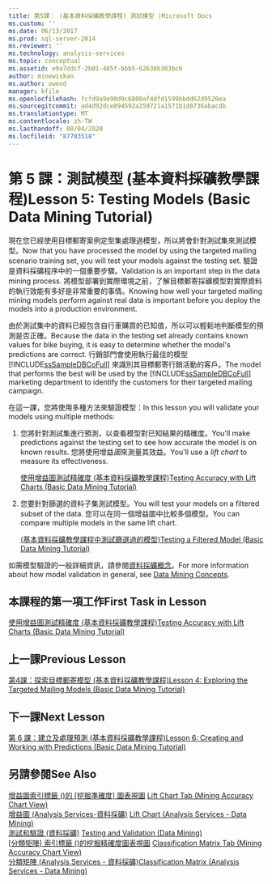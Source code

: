 ```yaml
---
title: 第5課： (基本資料採礦教學課程) 測試模型 |Microsoft Docs
ms.custom: ''
ms.date: 06/13/2017
ms.prod: sql-server-2014
ms.reviewer: ''
ms.technology: analysis-services
ms.topic: conceptual
ms.assetid: e9a7ddcf-2b01-485f-bbb5-62638b303bc6
author: minewiskan
ms.author: owend
manager: kfile
ms.openlocfilehash: fcfd9a9e90d9c6800af4dfd1599bbdd62d9520ea
ms.sourcegitcommit: ad4d92dce894592a259721a1571b1d8736abacdb
ms.translationtype: MT
ms.contentlocale: zh-TW
ms.lasthandoff: 08/04/2020
ms.locfileid: "87703518"
---
```

# <a name="lesson-5-testing-models-basic-data-mining-tutorial"></a><span data-ttu-id="c2b03-102">第 5 課：測試模型 (基本資料採礦教學課程)</span><span class="sxs-lookup"><span data-stu-id="c2b03-102">Lesson 5: Testing Models (Basic Data Mining Tutorial)</span></span>
  <span data-ttu-id="c2b03-103">現在您已經使用目標郵寄案例定型集處理過模型，所以將會針對測試集來測試模型。</span><span class="sxs-lookup"><span data-stu-id="c2b03-103">Now that you have processed the model by using the targeted mailing scenario training set, you will test your models against the testing set.</span></span> <span data-ttu-id="c2b03-104">驗證是資料採礦程序中的一個重要步驟。</span><span class="sxs-lookup"><span data-stu-id="c2b03-104">Validation is an important step in the data mining process.</span></span> <span data-ttu-id="c2b03-105">將模型部署到實際環境之前，了解目標郵寄採礦模型對實際資料的執行效能有多好是非常重要的事情。</span><span class="sxs-lookup"><span data-stu-id="c2b03-105">Knowing how well your targeted mailing mining models perform against real data is important before you deploy the models into a production environment.</span></span>  
  
 <span data-ttu-id="c2b03-106">由於測試集中的資料已經包含自行車購買的已知值，所以可以輕鬆地判斷模型的預測是否正確。</span><span class="sxs-lookup"><span data-stu-id="c2b03-106">Because the data in the testing set already contains known values for bike buying, it is easy to determine whether the model's predictions are correct.</span></span> <span data-ttu-id="c2b03-107">行銷部門會使用執行最佳的模型 [!INCLUDE[ssSampleDBCoFull](../includes/sssampledbcofull-md.md)] 來識別其目標郵寄行銷活動的客戶。</span><span class="sxs-lookup"><span data-stu-id="c2b03-107">The model that performs the best will be used by the [!INCLUDE[ssSampleDBCoFull](../includes/sssampledbcofull-md.md)] marketing department to identify the customers for their targeted mailing campaign.</span></span>  
  
 <span data-ttu-id="c2b03-108">在這一課，您將使用多種方法來驗證模型：</span><span class="sxs-lookup"><span data-stu-id="c2b03-108">In this lesson you will validate your models using multiple methods:</span></span>  
  
1.  <span data-ttu-id="c2b03-109">您將針對測試集進行預測，以查看模型對已知結果的精確度。</span><span class="sxs-lookup"><span data-stu-id="c2b03-109">You'll make predictions against the testing set to see how accurate the model is on known results.</span></span> <span data-ttu-id="c2b03-110">您將使用增益*圖*來測量其效益。</span><span class="sxs-lookup"><span data-stu-id="c2b03-110">You'll use a *lift chart* to measure its effectiveness.</span></span>  
  
     [<span data-ttu-id="c2b03-111">使用增益圖測試精確度 &#40;基本資料採礦教學課程&#41;</span><span class="sxs-lookup"><span data-stu-id="c2b03-111">Testing Accuracy with Lift Charts &#40;Basic Data Mining Tutorial&#41;</span></span>](../../2014/tutorials/testing-accuracy-with-lift-charts-basic-data-mining-tutorial.md)  
  
2.  <span data-ttu-id="c2b03-112">您要針對篩選的資料子集測試模型。</span><span class="sxs-lookup"><span data-stu-id="c2b03-112">You will test your models on a filtered subset of the data.</span></span> <span data-ttu-id="c2b03-113">您可以在同一個增益圖中比較多個模型。</span><span class="sxs-lookup"><span data-stu-id="c2b03-113">You can compare multiple models in the same lift chart.</span></span>  
  
     [<span data-ttu-id="c2b03-114">&#40;基本資料採礦教學課程中測試篩選過的模型&#41;</span><span class="sxs-lookup"><span data-stu-id="c2b03-114">Testing a Filtered Model &#40;Basic Data Mining Tutorial&#41;</span></span>](../../2014/tutorials/testing-a-filtered-model-basic-data-mining-tutorial.md)  
  
 <span data-ttu-id="c2b03-115">如需模型驗證的一般詳細資訊，請參閱[資料採礦概念](../../2014/analysis-services/data-mining/data-mining-concepts.md)。</span><span class="sxs-lookup"><span data-stu-id="c2b03-115">For more information about how model validation in general, see [Data Mining Concepts](../../2014/analysis-services/data-mining/data-mining-concepts.md).</span></span>  
  
## <a name="first-task-in-lesson"></a><span data-ttu-id="c2b03-116">本課程的第一項工作</span><span class="sxs-lookup"><span data-stu-id="c2b03-116">First Task in Lesson</span></span>  
 [<span data-ttu-id="c2b03-117">使用增益圖測試精確度 &#40;基本資料採礦教學課程&#41;</span><span class="sxs-lookup"><span data-stu-id="c2b03-117">Testing Accuracy with Lift Charts &#40;Basic Data Mining Tutorial&#41;</span></span>](../../2014/tutorials/testing-accuracy-with-lift-charts-basic-data-mining-tutorial.md)  
  
## <a name="previous-lesson"></a><span data-ttu-id="c2b03-118">上一課</span><span class="sxs-lookup"><span data-stu-id="c2b03-118">Previous Lesson</span></span>  
 [<span data-ttu-id="c2b03-119">第4課：探索目標郵寄模型 &#40;基本資料採礦教學課程&#41;</span><span class="sxs-lookup"><span data-stu-id="c2b03-119">Lesson 4: Exploring the Targeted Mailing Models &#40;Basic Data Mining Tutorial&#41;</span></span>](../../2014/tutorials/lesson-4-exploring-the-targeted-mailing-models-basic-data-mining-tutorial.md)  
  
## <a name="next-lesson"></a><span data-ttu-id="c2b03-120">下一課</span><span class="sxs-lookup"><span data-stu-id="c2b03-120">Next Lesson</span></span>  
 [<span data-ttu-id="c2b03-121">第 6 課：建立及處理預測 &#40;基本資料採礦教學課程&#41;</span><span class="sxs-lookup"><span data-stu-id="c2b03-121">Lesson 6: Creating and Working with Predictions &#40;Basic Data Mining Tutorial&#41;</span></span>](../../2014/tutorials/lesson-6-creating-and-working-with-predictions-basic-data-mining-tutorial.md)  
  
## <a name="see-also"></a><span data-ttu-id="c2b03-122">另請參閱</span><span class="sxs-lookup"><span data-stu-id="c2b03-122">See Also</span></span>  
 <span data-ttu-id="c2b03-123">[增益圖索引標籤 &#40;&#41;的 [挖掘準確度] 圖表視圖](../../2014/analysis-services/lift-chart-tab-mining-accuracy-chart-view.md) </span><span class="sxs-lookup"><span data-stu-id="c2b03-123">[Lift Chart Tab &#40;Mining Accuracy Chart View&#41;](../../2014/analysis-services/lift-chart-tab-mining-accuracy-chart-view.md) </span></span>  
 <span data-ttu-id="c2b03-124">[增益圖 &#40;Analysis Services-資料採礦&#41;](../../2014/analysis-services/data-mining/lift-chart-analysis-services-data-mining.md) </span><span class="sxs-lookup"><span data-stu-id="c2b03-124">[Lift Chart &#40;Analysis Services - Data Mining&#41;](../../2014/analysis-services/data-mining/lift-chart-analysis-services-data-mining.md) </span></span>  
 <span data-ttu-id="c2b03-125">[測試和驗證 &#40;資料採礦&#41;](../../2014/analysis-services/data-mining/testing-and-validation-data-mining.md) </span><span class="sxs-lookup"><span data-stu-id="c2b03-125">[Testing and Validation &#40;Data Mining&#41;](../../2014/analysis-services/data-mining/testing-and-validation-data-mining.md) </span></span>  
 <span data-ttu-id="c2b03-126">[[分類矩陣] 索引標籤 &#40;&#41;的挖掘精確度圖表視圖](../../2014/analysis-services/classification-matrix-tab-mining-accuracy-chart-view.md) </span><span class="sxs-lookup"><span data-stu-id="c2b03-126">[Classification Matrix Tab &#40;Mining Accuracy Chart View&#41;](../../2014/analysis-services/classification-matrix-tab-mining-accuracy-chart-view.md) </span></span>  
 [<span data-ttu-id="c2b03-127">分類矩陣 &#40;Analysis Services - 資料採礦&#41;</span><span class="sxs-lookup"><span data-stu-id="c2b03-127">Classification Matrix &#40;Analysis Services - Data Mining&#41;</span></span>](../../2014/analysis-services/data-mining/classification-matrix-analysis-services-data-mining.md)  
  
  
